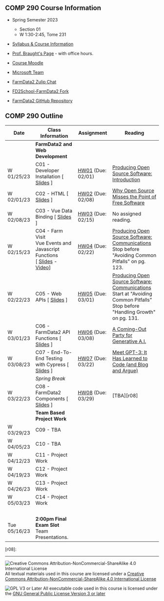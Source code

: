 ## COMP 290 Course Information
- Spring Semester 2023
  - Section 01
  - W 1:30-2:45, Tome 231
- [Syllabus & Course Information](syllabus.md)
- [Prof. Braught's Page](http://users.dickinson.edu/~braught/) - with office hours.

- [Course Moodle](https://lms.dickinson.edu/course/view.php?id=49540)
- [Microsoft Team](https://teams.microsoft.com/l/team/19%3aYaQf0RYT9gPl8q80pva4xeQVZzDE0fWZISJNhuF0o_Q1%40thread.tacv2/conversations?groupId=371f8ff2-ece1-407c-858b-c156c34b5e1c&tenantId=6232b055-76b9-4c13-9b88-b562ae7db6fb)
- [FarmData2 Zulip Chat](https://farmdata2.zulipchat.com/)

- [FD2School-FarmData2 Fork](https://github.com/DickinsonCollege/FD2School-FarmData2)
- [FarmData2 GitHub Repository](https://github.com/DickinsonCollege/FarmData2)

## COMP 290 Outline

Date            | Class Information                                                           | Assignment                 | Reading
----------------|-----------------------------------------------------------------------------|----------------------------|------------
                | **FarmData2 and Web Development**                                           |                            |
W 01/25/23      | C01 - Developer Installation                             [ [Slides][s01] ]  | [HW01][hw01] (Due: 02/01)  | [Producing Open Source Software: Introduction][r01]
W 02/01/23      | C02 - HTML                                               [ [Slides][s02] ]  | [HW02][hw02] (Due: 02/08)  | [Why Open Source Misses the Point of Free Software][r02]
W 02/08/23      | C03 - Vue Data Binding                                   [ [Slides][s03] ]  | [HW03][hw03] (Due: 02/15)  | No assigned reading. 
W 02/15/23      | C04 - Farm Visit<br>Vue Events and Javascript Functions<br>[ [Slides][s04] - [Video][v04]]  | [HW04][hw04] (Due: 02/22)  | [Producing Open Source Software: Communications][r04]<br>Stop before "Avoiding Common Pitfalls" on pg. 123.
W 02/22/23      | C05 - Web APIs                                           [ [Slides][s05] ]  | [HW05][hw05] (Due: 03/01)  | [Producing Open Source Software: Communications][r04]<br>Start at "Avoiding Common Pitfalls"<br>Stop before "Handling Growth" on pg. 131.
W 03/01/23      | C06 - FarmData2 API Functions                            [ [Slides][s06] ]  | [HW06][hw06] (Due: 03/08)  | [A Coming-Out Party for Generative A.I.][r06]
W 03/08/23      | C07 - End-To-End Testing with Cypress                    [ [Slides][s07] ]  | [HW07][hw07] (Due: 03/22)  | [Meet GPT-3: It Has Learned to Code (and Blog and Argue)][r07]
                | *Spring Break*                                                              |                            |
W 03/22/23      | C08 - FarmData2 Components                               [ [Slides][s08] ]  | [HW08][hw08] (Due: 03/29)  | [TBA][r08]
                | **Team Based Project Work**                                                 |                            |
W 03/29/23      | C09 - TBA                                         <!-- [ [Slides][s09] ]--> | <!-- [HW09][hw09] (Due: 04/05)--> | 
W 04/05/23      | C10 - TBA                                         <!-- [ [Slides][s10] ]--> | <!-- [HW01][hw10] (Due: 04/12)--> | 
W 04/12/23      | C11 - Project Work                                                          |                            |
W 04/19/23      | C12 - Project Work                                                          |                            |
W 04/26/23      | C13 - Project Work                                                          |                            |
W 05/03/23      | C14 - Project Work                                                          |                            |
&nbsp;          |                                                                             |                            |
Tue 05/16/23    | **2:00pm Final Exam Slot**<br> Team Presentations.                          |                            |

[s01]: materials/01-S-Install.pptx
[hw01]: https://github.com/DickinsonCollege/FD2School-FarmData2/issues/2
[r01]: https://lms.dickinson.edu/mod/resource/view.php?id=1163831

[s02]: materials/02-S-HTML.pptx
[hw02]: https://github.com/DickinsonCollege/FD2School-FarmData2/issues/4
[r02]: https://www.gnu.org/philosophy/open-source-misses-the-point.en.html

[s03]: materials/03-S-VueDataBinding.pptx
[hw03]: https://github.com/DickinsonCollege/FD2School-FarmData2/issues/10

[s04]: materials/04-S-VueEventsAndJS.pptx
[v04]: https://dickinson.zoom.us/rec/play/b7crkDJGu2zZDj8dpM4777gTVy28nR3ipOSe_xUs6Y3p3w_gdf5B9xMJdnaIIbwPiiLfixQBRCCILuuK.mQQe_yfHVhaERKyg?continueMode=true
[hw04]: https://github.com/DickinsonCollege/FD2School-FarmData2/issues/36
[r04]: https://lms.dickinson.edu/mod/resource/view.php?id=1173379

[s05]: materials/05-S-APIs.pptx
[hw05]: https://github.com/DickinsonCollege/FD2School-FarmData2/issues/44

[s06]: materials/06-S-FarmOS-API.pptx
[hw06]: https://github.com/DickinsonCollege/FD2School-FarmData2/issues/85
[r06]: https://lms.dickinson.edu/mod/resource/view.php?id=1175867

[s07]: materials/07-S-Cypress.pptx
[hw07]: https://github.com/DickinsonCollege/FD2School-FarmData2/issues/103
[r07]: https://lms.dickinson.edu/mod/resource/view.php?id=1176658

[s08]: materials/08-S-FD2Components.pptx
[hw08]: https://github.com/DickinsonCollege/FD2School-FarmData2/issues/131
[r08]: 


---

![Creative Commons Attribution-NonCommercial-ShareAlike 4.0 International License](https://i.creativecommons.org/l/by-nc-sa/4.0/88x31.png "Creative Commons Attribution-NonCommercial-ShareAlike 4.0 International License") All textual materials used in this course are licensed under a [Creative Commons Attribution-NonCommercial-ShareAlike 4.0 International License](http://creativecommons.org/licenses/by-nc-sa/4.0/)

![GPL V3 or Later](https://www.gnu.org/graphics/gplv3-or-later-sm.png "GPL V3 or later") All executable code used in this course is licensed under the [GNU General Public License Version 3 or later](https://www.gnu.org/licenses/gpl.txt)
